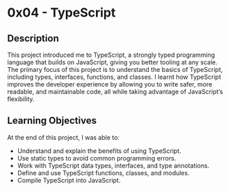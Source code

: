 # 0x04 - TypeScript
## Description
This project introduced me to TypeScript, a strongly typed programming language that builds on JavaScript, giving you better tooling at any scale. The primary focus of this project is to understand the basics of TypeScript, including types, interfaces, functions, and classes. I learnt how TypeScript improves the developer experience by allowing you to write safer, more readable, and maintainable code, all while taking advantage of JavaScript’s flexibility.

## Learning Objectives
At the end of this project, I was able to:

- Understand and explain the benefits of using TypeScript.
- Use static types to avoid common programming errors.
- Work with TypeScript data types, interfaces, and type annotations.
- Define and use TypeScript functions, classes, and modules.
- Compile TypeScript into JavaScript.
